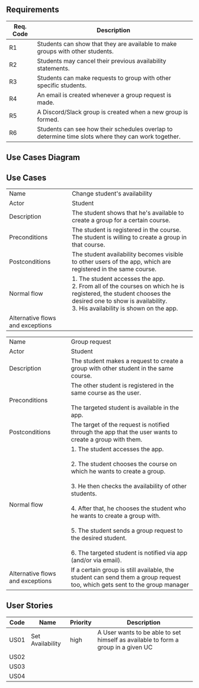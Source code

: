 ## Requirements

| Req. Code | Description                                                                                        |
|-----------|----------------------------------------------------------------------------------------------------|
| R1        | Students can show that they are available to make groups with other students.                      |
| R2        | Students may cancel their previous availability statements.                                        |
| R3        | Students can make requests to group with other specific students.                                  |
| R4        | An email is created whenever a group request is made.                                              |
| R5        | A Discord/Slack group is created when a new group is formed.                                       |
| R6        | Students can see how their schedules overlap to determine time slots where they can work together. |

## Use Cases Diagram

## Use Cases

|                                  |                                                                                                                                                                                                        |
|----------------------------------|--------------------------------------------------------------------------------------------------------------------------------------------------------------------------------------------------------|
| Name                             | Change student's availability                                                                                                                                                                            |
| Actor                            | Student                                                                                                                                                                                                |
| Description                      | The student shows that he's available to create a group for a certain course.                                                                                                                          |
| Preconditions                    | The student is registered in the course.<br>The student is willing to create a group in that course.                                                                                                   |
| Postconditions                   | The student availability becomes visible to other users of the app, which are registered in the same course.                                                                                           |
| Normal flow                      | 1. The student accesses the app.  <br>2. From all of the courses on which he is registered, the student chooses the desired one to show is availability.  <br>3. His availability is shown on the app. |
| Alternative flows and exceptions |                                                                                                                                                                                                        |                                                                                                                                                                                                     |

|                                  |                                                                                                                                                                                                                                                                                                                                                                                                                 |
|----------------------------------|-----------------------------------------------------------------------------------------------------------------------------------------------------------------------------------------------------------------------------------------------------------------------------------------------------------------------------------------------------------------------------------------------------------------|
| Name                             | Group request                                                                                                                                                                                                                                                                                                                                                                                                   |
| Actor                            | Student                                                                                                                                                                                                                                                                                                                                                                                                         |
| Description                      | The student makes a request to create a group with other student in the same course.                                                                                                                                                                                                                                                                                                                            |
| Preconditions                    | The other student is registered in the same course as the user. <br><br>The targeted student is available in the app.                                                                                                                                                                                                                                                                                           |
| Postconditions                   | The target of the request is notified through the app that the user wants to create a group with them.                                                                                                                                                                                                                                                                                                          |
| Normal flow                      | 1. The student accesses the app. <br> <br>2. The student chooses the course on which he wants to create a group.  <br><br>3. He then checks the availability of other students. <br><br>4. After that, he chooses the student who he wants to create a group with. <br><br>5. The student sends a group request to the desired student. <br><br>6. The targeted student is notified via app (and/or via email). |
| Alternative flows and exceptions | If a certain group is still available, the student can send them a group request too, which gets sent to the group manager                                                                                   |



## User Stories

| Code | Name | Priority | Description |
|------|------|----------|-------------|
| US01 | Set Availability | high | A User wants to be able to set himself as available to form a group in a given UC |
| US02 |      |          |             |
| US03 |      |          |             |
| US04 |      |          |             |
